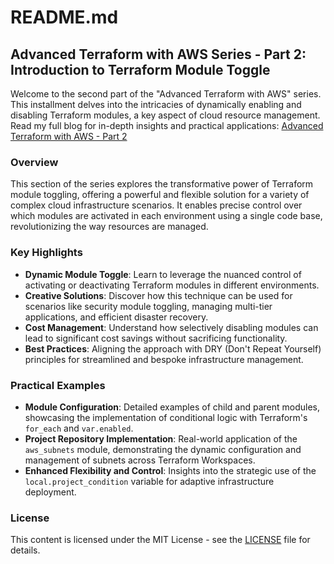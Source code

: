 # README.md

## Advanced Terraform with AWS Series - Part 2: Introduction to Terraform Module Toggle

Welcome to the second part of the "Advanced Terraform with AWS" series. This installment delves into the intricacies of dynamically enabling and disabling Terraform modules, a key aspect of cloud resource management. Read my full blog for in-depth insights and practical applications: [Advanced Terraform with AWS - Part 2](https://chrisurf.com/blog/blog-terraform-advanced-part2)

### Overview

This section of the series explores the transformative power of Terraform module toggling, offering a powerful and flexible solution for a variety of complex cloud infrastructure scenarios. It enables precise control over which modules are activated in each environment using a single code base, revolutionizing the way resources are managed.

### Key Highlights

- **Dynamic Module Toggle**: Learn to leverage the nuanced control of activating or deactivating Terraform modules in different environments.
- **Creative Solutions**: Discover how this technique can be used for scenarios like security module toggling, managing multi-tier applications, and efficient disaster recovery.
- **Cost Management**: Understand how selectively disabling modules can lead to significant cost savings without sacrificing functionality.
- **Best Practices**: Aligning the approach with DRY (Don't Repeat Yourself) principles for streamlined and bespoke infrastructure management.

### Practical Examples

- **Module Configuration**: Detailed examples of child and parent modules, showcasing the implementation of conditional logic with Terraform's `for_each` and `var.enabled`.
- **Project Repository Implementation**: Real-world application of the `aws_subnets` module, demonstrating the dynamic configuration and management of subnets across Terraform Workspaces.
- **Enhanced Flexibility and Control**: Insights into the strategic use of the `local.project_condition` variable for adaptive infrastructure deployment.

### License

This content is licensed under the MIT License - see the [LICENSE](LICENSE) file for details.
